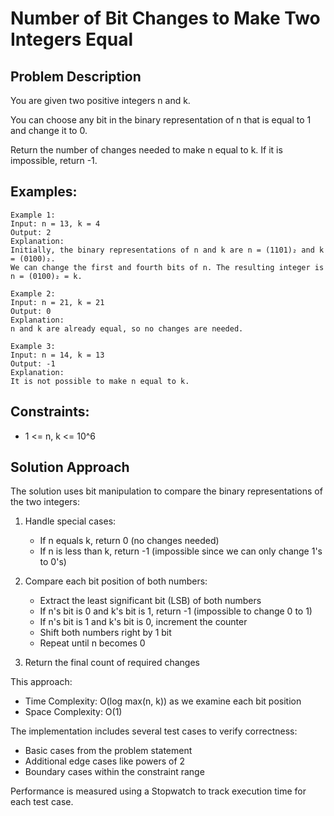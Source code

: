 # Number of Bit Changes to Make Two Integers Equal

## Problem Description
You are given two positive integers n and k.

You can choose any bit in the binary representation of n that is equal to 1 and change it to 0.

Return the number of changes needed to make n equal to k. If it is impossible, return -1.

## Examples:
```
Example 1:
Input: n = 13, k = 4
Output: 2
Explanation:
Initially, the binary representations of n and k are n = (1101)₂ and k = (0100)₂.
We can change the first and fourth bits of n. The resulting integer is n = (0100)₂ = k.

Example 2:
Input: n = 21, k = 21
Output: 0
Explanation:
n and k are already equal, so no changes are needed.

Example 3:
Input: n = 14, k = 13
Output: -1
Explanation:
It is not possible to make n equal to k.
```

## Constraints:
- 1 <= n, k <= 10^6

## Solution Approach
The solution uses bit manipulation to compare the binary representations of the two integers:

1. Handle special cases:
   - If n equals k, return 0 (no changes needed)
   - If n is less than k, return -1 (impossible since we can only change 1's to 0's)

2. Compare each bit position of both numbers:
   - Extract the least significant bit (LSB) of both numbers
   - If n's bit is 0 and k's bit is 1, return -1 (impossible to change 0 to 1)
   - If n's bit is 1 and k's bit is 0, increment the counter
   - Shift both numbers right by 1 bit
   - Repeat until n becomes 0

3. Return the final count of required changes

This approach:
- Time Complexity: O(log max(n, k)) as we examine each bit position
- Space Complexity: O(1)

The implementation includes several test cases to verify correctness:
- Basic cases from the problem statement
- Additional edge cases like powers of 2
- Boundary cases within the constraint range

Performance is measured using a Stopwatch to track execution time for each test case.